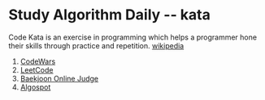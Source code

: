 # Study Algorithm Daily -- kata

  Code Kata is an exercise in programming which helps a programmer hone their skills through practice and repetition.
  [wikipedia](https://en.wikipedia.org/wiki/Kata_(programming))

1. [CodeWars](https://www.codewars.com/dashboard)
2. [LeetCode](https://leetcode.com/)
3. [Baekjoon Online Judge](https://www.acmicpc.net/)
4. [Algospot](https://algospot.com/)


